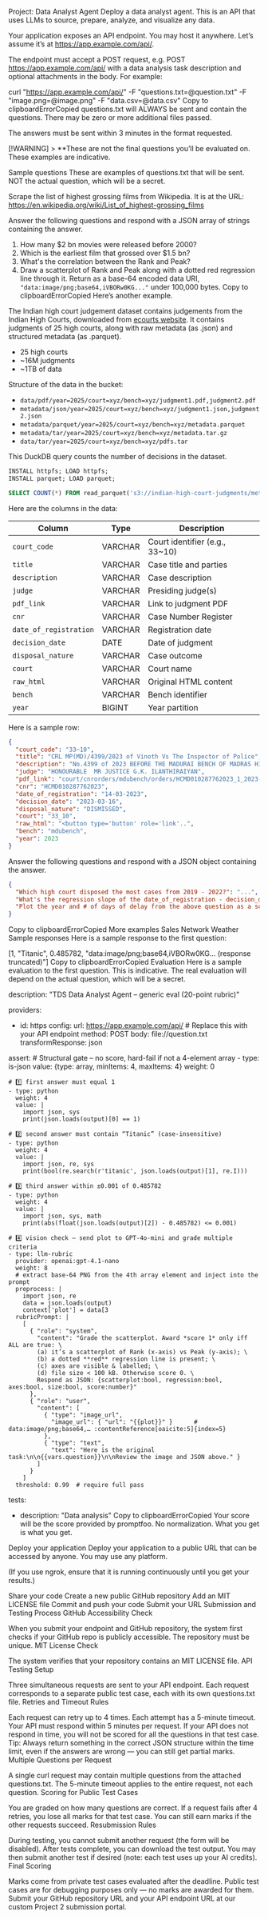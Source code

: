 Project: Data Analyst Agent
Deploy a data analyst agent. This is an API that uses LLMs to source, prepare, analyze, and visualize any data.

Your application exposes an API endpoint. You may host it anywhere. Let’s assume it’s at https://app.example.com/api/.

The endpoint must accept a POST request, e.g. POST https://app.example.com/api/ with a data analysis task description and optional attachments in the body. For example:

curl "https://app.example.com/api/" -F "questions.txt=@question.txt" -F "image.png=@image.png" -F "data.csv=@data.csv"
Copy to clipboardErrorCopied
questions.txt will ALWAYS be sent and contain the questions. There may be zero or more additional files passed.

The answers must be sent within 3 minutes in the format requested.

[!WARNING] > **These are not the final questions you’ll be evaluated on. These examples are indicative.

Sample questions
These are examples of questions.txt that will be sent. NOT the actual question, which will be a secret.

Scrape the list of highest grossing films from Wikipedia. It is at the URL:
https://en.wikipedia.org/wiki/List_of_highest-grossing_films

Answer the following questions and respond with a JSON array of strings containing the answer.

1. How many $2 bn movies were released before 2000?
2. Which is the earliest film that grossed over $1.5 bn?
3. What's the correlation between the Rank and Peak?
4. Draw a scatterplot of Rank and Peak along with a dotted red regression line through it.
   Return as a base-64 encoded data URI, `"data:image/png;base64,iVBORw0KG..."` under 100,000 bytes.
Copy to clipboardErrorCopied
Here’s another example.

The Indian high court judgement dataset contains judgements from the Indian High Courts, downloaded from [ecourts website](https://judgments.ecourts.gov.in/). It contains judgments of 25 high courts, along with raw metadata (as .json) and structured metadata (as .parquet).

- 25 high courts
- ~16M judgments
- ~1TB of data

Structure of the data in the bucket:

- `data/pdf/year=2025/court=xyz/bench=xyz/judgment1.pdf,judgment2.pdf`
- `metadata/json/year=2025/court=xyz/bench=xyz/judgment1.json,judgment2.json`
- `metadata/parquet/year=2025/court=xyz/bench=xyz/metadata.parquet`
- `metadata/tar/year=2025/court=xyz/bench=xyz/metadata.tar.gz`
- `data/tar/year=2025/court=xyz/bench=xyz/pdfs.tar`

This DuckDB query counts the number of decisions in the dataset.

```sql
INSTALL httpfs; LOAD httpfs;
INSTALL parquet; LOAD parquet;

SELECT COUNT(*) FROM read_parquet('s3://indian-high-court-judgments/metadata/parquet/year=*/court=*/bench=*/metadata.parquet?s3_region=ap-south-1');
```

Here are the columns in the data:

| Column                 | Type    | Description                    |
| ---------------------- | ------- | ------------------------------ |
| `court_code`           | VARCHAR | Court identifier (e.g., 33~10) |
| `title`                | VARCHAR | Case title and parties         |
| `description`          | VARCHAR | Case description               |
| `judge`                | VARCHAR | Presiding judge(s)             |
| `pdf_link`             | VARCHAR | Link to judgment PDF           |
| `cnr`                  | VARCHAR | Case Number Register           |
| `date_of_registration` | VARCHAR | Registration date              |
| `decision_date`        | DATE    | Date of judgment               |
| `disposal_nature`      | VARCHAR | Case outcome                   |
| `court`                | VARCHAR | Court name                     |
| `raw_html`             | VARCHAR | Original HTML content          |
| `bench`                | VARCHAR | Bench identifier               |
| `year`                 | BIGINT  | Year partition                 |

Here is a sample row:

```json
{
  "court_code": "33~10",
  "title": "CRL MP(MD)/4399/2023 of Vinoth Vs The Inspector of Police",
  "description": "No.4399 of 2023 BEFORE THE MADURAI BENCH OF MADRAS HIGH COURT ( Criminal Jurisdiction ) Thursday, ...",
  "judge": "HONOURABLE  MR JUSTICE G.K. ILANTHIRAIYAN",
  "pdf_link": "court/cnrorders/mdubench/orders/HCMD010287762023_1_2023-03-16.pdf",
  "cnr": "HCMD010287762023",
  "date_of_registration": "14-03-2023",
  "decision_date": "2023-03-16",
  "disposal_nature": "DISMISSED",
  "court": "33_10",
  "raw_html": "<button type='button' role='link'..",
  "bench": "mdubench",
  "year": 2023
}
```

Answer the following questions and respond with a JSON object containing the answer.

```json
{
  "Which high court disposed the most cases from 2019 - 2022?": "...",
  "What's the regression slope of the date_of_registration - decision_date by year in the court=33_10?": "...",
  "Plot the year and # of days of delay from the above question as a scatterplot with a regression line. Encode as a base64 data URI under 100,000 characters": "data:image/webp:base64,..."
}
```
Copy to clipboardErrorCopied
More examples
Sales
Network
Weather
Sample responses
Here is a sample response to the first question:

[1, "Titanic", 0.485782, "data:image/png;base64,iVBORw0KG... (response truncated)"]
Copy to clipboardErrorCopied
Evaluation
Here is a sample evaluation to the first question. This is indicative. The real evaluation will depend on the actual question, which will be a secret.

description: "TDS Data Analyst Agent – generic eval (20-point rubric)"

providers:
  - id: https
    config:
      url: https://app.example.com/api/ # Replace this with your API endpoint
      method: POST
      body: file://question.txt
      transformResponse: json

  assert:
    # Structural gate – no score, hard-fail if not a 4-element array
    - type: is-json
      value: {type: array, minItems: 4, maxItems: 4}
      weight: 0

    # 1️⃣ first answer must equal 1
    - type: python
      weight: 4
      value: |
        import json, sys
        print(json.loads(output)[0] == 1)

    # 2️⃣ second answer must contain “Titanic” (case-insensitive)
    - type: python
      weight: 4
      value: |
        import json, re, sys
        print(bool(re.search(r'titanic', json.loads(output)[1], re.I)))

    # 3️⃣ third answer within ±0.001 of 0.485782
    - type: python
      weight: 4
      value: |
        import json, sys, math
        print(abs(float(json.loads(output)[2]) - 0.485782) <= 0.001)

    # 4️⃣ vision check ― send plot to GPT-4o-mini and grade multiple criteria
    - type: llm-rubric
      provider: openai:gpt-4.1-nano
      weight: 8
      # extract base-64 PNG from the 4th array element and inject into the prompt
      preprocess: |
        import json, re
        data = json.loads(output)
        context['plot'] = data[3
      rubricPrompt: |
        [
          { "role": "system",
            "content": "Grade the scatterplot. Award *score 1* only iff ALL are true: \
            (a) it’s a scatterplot of Rank (x-axis) vs Peak (y-axis); \
            (b) a dotted **red** regression line is present; \
            (c) axes are visible & labelled; \
            (d) file size < 100 kB. Otherwise score 0. \
            Respond as JSON: {scatterplot:bool, regression:bool, axes:bool, size:bool, score:number}"
          },
          { "role": "user",
            "content": [
              { "type": "image_url",
                "image_url": { "url": "{{plot}}" }      # data:image/png;base64,… :contentReference[oaicite:5]{index=5}
              },
              { "type": "text",
                "text": "Here is the original task:\n\n{{vars.question}}\n\nReview the image and JSON above." }
            ]
          }
        ]
      threshold: 0.99  # require full pass

tests:
  - description: "Data analysis"
Copy to clipboardErrorCopied
Your score will be the score provided by promptfoo. No normalization. What you get is what you get.

Deploy your application
Deploy your application to a public URL that can be accessed by anyone. You may use any platform.

(If you use ngrok, ensure that it is running continuously until you get your results.)

Share your code
Create a new public GitHub repository
Add an MIT LICENSE file
Commit and push your code
Submit your URL
Submission and Testing Process
GitHub Accessibility Check

When you submit your endpoint and GitHub repository, the system first checks if your GitHub repo is publicly accessible.
The repository must be unique.
MIT License Check

The system verifies that your repository contains an MIT LICENSE file.
API Testing Setup

Three simultaneous requests are sent to your API endpoint.
Each request corresponds to a separate public test case, each with its own questions.txt file.
Retries and Timeout Rules

Each request can retry up to 4 times.
Each attempt has a 5-minute timeout.
Your API must respond within 5 minutes per request.
If your API does not respond in time, you will not be scored for all the questions in that test case.
Tip: Always return something in the correct JSON structure within the time limit, even if the answers are wrong — you can still get partial marks.
Multiple Questions per Request

A single curl request may contain multiple questions from the attached questions.txt.
The 5-minute timeout applies to the entire request, not each question.
Scoring for Public Test Cases

You are graded on how many questions are correct.
If a request fails after 4 retries, you lose all marks for that test case.
You can still earn marks if the other requests succeed.
Resubmission Rules

During testing, you cannot submit another request (the form will be disabled).
After tests complete, you can download the test output.
You may then submit another test if desired (note: each test uses up your AI credits).
Final Scoring

Marks come from private test cases evaluated after the deadline.
Public test cases are for debugging purposes only — no marks are awarded for them.
Submit your GitHub repository URL and your API endpoint URL at our custom Project 2 submission portal.